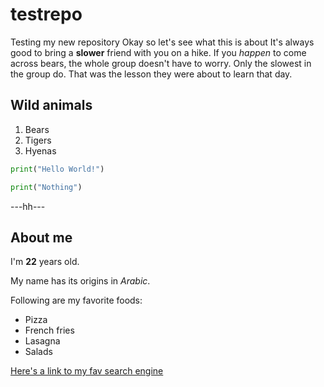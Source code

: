 # testrepo
Testing my new repository
Okay so let's see what this is about
It's always good to bring a **slower** friend with you on a hike. If you *happen* to come across bears, the whole group doesn't have to worry. Only the slowest in the group do. That was the lesson they were about to learn that day.
## Wild animals
1. Bears
2. Tigers
3. Hyenas

```python
print("Hello World!")
```

```python
print("Nothing")
```

---hh---

## About me
I'm **22** years old.

My name has its origins in *Arabic*.

Following are my favorite foods:
- Pizza
- French fries
- Lasagna
- Salads


[Here's a link to my fav search engine](https://www.google.com)


